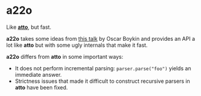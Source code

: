 # a22o

Like [**atto**](https://github.com/tpolecat/atto), but fast.

**a22o** takes some ideas from [this talk]() by Oscar Boykin and provides an API a lot like **atto** but with some ugly internals that make it fast.

**a22o** differs from **atto** in some important ways:

- It does not perform incremental parsing: `parser.parse("foo")` yields an immediate answer.
- Strictness issues that made it difficult to construct recursive parsers in **atto** have been fixed.

